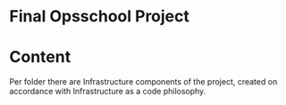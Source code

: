 # Final Opsschool Project

# Content

Per folder there are Infrastructure components of the project, created on accordance with Infrastructure as a code philosophy.
